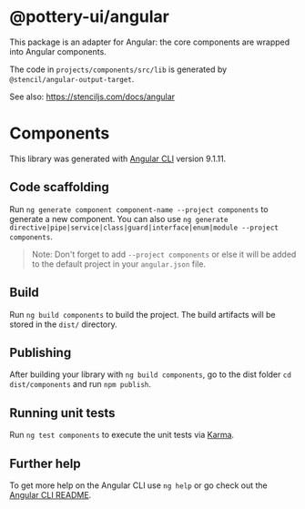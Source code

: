 # @pottery-ui/angular

This package is an adapter for Angular: the core components are wrapped into Angular components.

The code in `projects/components/src/lib` is generated by `@stencil/angular-output-target`.

See also: https://stenciljs.com/docs/angular

# Components

This library was generated with [Angular CLI](https://github.com/angular/angular-cli) version 9.1.11.

## Code scaffolding

Run `ng generate component component-name --project components` to generate a new component. You can also use `ng generate directive|pipe|service|class|guard|interface|enum|module --project components`.
> Note: Don't forget to add `--project components` or else it will be added to the default project in your `angular.json` file. 

## Build

Run `ng build components` to build the project. The build artifacts will be stored in the `dist/` directory.

## Publishing

After building your library with `ng build components`, go to the dist folder `cd dist/components` and run `npm publish`.

## Running unit tests

Run `ng test components` to execute the unit tests via [Karma](https://karma-runner.github.io).

## Further help

To get more help on the Angular CLI use `ng help` or go check out the [Angular CLI README](https://github.com/angular/angular-cli/blob/master/README.md).
